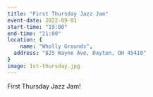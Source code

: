 ```yaml
---
title: "First Thursday Jazz Jam"
event-date: 2022-09-01
start-time: "19:00"
end-time: "21:00"
location: {
	name: "Wholly Grounds",
  address: "825 Wayne Ave, Dayton, OH 45410"
}
image: 1st-thursday.jpg
---
```


First Thursday Jazz Jam!
